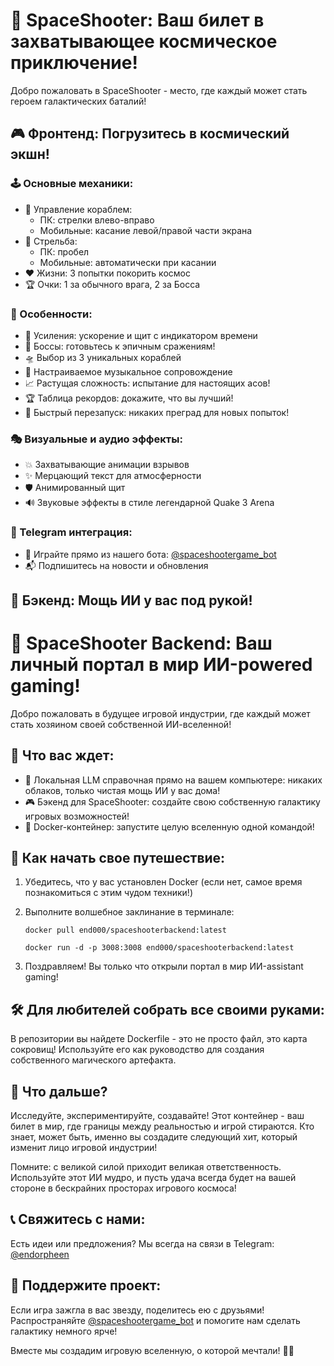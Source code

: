 # 🚀 SpaceShooter: Ваш билет в захватывающее космическое приключение!

Добро пожаловать в SpaceShooter - место, где каждый может стать героем галактических баталий!

## 🎮 Фронтенд: Погрузитесь в космический экшн!

### 🕹️ Основные механики:

- 🚀 Управление кораблем:
  - ПК: стрелки влево-вправо
  - Мобильные: касание левой/правой части экрана
- 🔫 Стрельба:
  - ПК: пробел
  - Мобильные: автоматически при касании
- ❤️ Жизни: 3 попытки покорить космос
- 🏆 Очки: 1 за обычного врага, 2 за Босса

### 🌟 Особенности:

- 💪 Усиления: ускорение и щит с индикатором времени
- 👾 Боссы: готовьтесь к эпичным сражениям!
- 🛸 Выбор из 3 уникальных кораблей
- 🎵 Настраиваемое музыкальное сопровождение
- 📈 Растущая сложность: испытание для настоящих асов!
- 🏆 Таблица рекордов: докажите, что вы лучший!
- 🔄 Быстрый перезапуск: никаких преград для новых попыток!

### 🎭 Визуальные и аудио эффекты:

- 💥 Захватывающие анимации взрывов
- ✨ Мерцающий текст для атмосферности
- 🛡️ Анимированный щит
- 🔊 Звуковые эффекты в стиле легендарной Quake 3 Arena

### 📱 Telegram интеграция:

- 🤖 Играйте прямо из нашего бота: [@spaceshootergame_bot](https://t.me/spaceshootergame_bot)
- 📬 Подпишитесь на новости и обновления

## 🧠 Бэкенд: Мощь ИИ у вас под рукой!

# 🚀 SpaceShooter Backend: Ваш личный портал в мир ИИ-powered gaming!

Добро пожаловать в будущее игровой индустрии, где каждый может стать хозяином своей собственной ИИ-вселенной!

## 🌟 Что вас ждет:

- 🧠 Локальная LLM справочная прямо на вашем компьютере: никаких облаков, только чистая мощь ИИ у вас дома!
- 🎮 Бэкенд для SpaceShooter: создайте свою собственную галактику игровых возможностей!
- 🐳 Docker-контейнер: запустите целую вселенную одной командой!

## 🚀 Как начать свое путешествие:

1. Убедитесь, что у вас установлен Docker (если нет, самое время познакомиться с этим чудом техники!)
2. Выполните волшебное заклинание в терминале:
   
   ```docker pull end000/spaceshooterbackend:latest```
   
   ```docker run -d -p 3008:3008 end000/spaceshooterbackend:latest```
   
4. Поздравляем! Вы только что открыли портал в мир ИИ-assistant gaming!

## 🛠 Для любителей собрать все своими руками:

В репозитории вы найдете Dockerfile - это не просто файл, это карта сокровищ! Используйте его как руководство для создания собственного магического артефакта.

## 🌌 Что дальше?

Исследуйте, экспериментируйте, создавайте! Этот контейнер - ваш билет в мир, где границы между реальностью и игрой стираются. Кто знает, может быть, именно вы создадите следующий хит, который изменит лицо игровой индустрии!

Помните: с великой силой приходит великая ответственность. Используйте этот ИИ мудро, и пусть удача всегда будет на вашей стороне в бескрайних просторах игрового космоса!   

## 📞 Свяжитесь с нами:

Есть идеи или предложения? Мы всегда на связи в Telegram: [@endorpheen](https://t.me/endorpheen)

## 🌠 Поддержите проект:

Если игра зажгла в вас звезду, поделитесь ею с друзьями! Распространяйте [@spaceshootergame_bot](https://t.me/spaceshootergame_bot) и помогите нам сделать галактику немного ярче!

Вместе мы создадим игровую вселенную, о которой мечтали! 🚀✨


